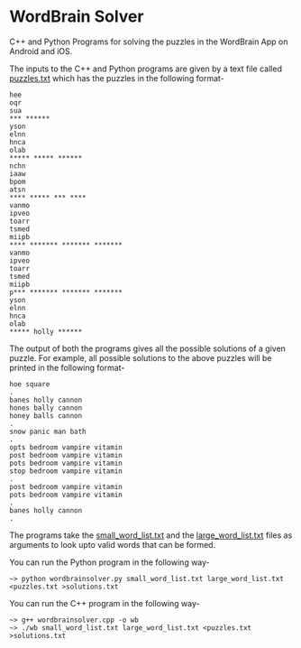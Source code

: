 # WordBrain Solver

C++ and Python Programs for solving the puzzles in the WordBrain App on Android and iOS.

The inputs to the C++ and Python programs are given by a text file called [puzzles.txt](https://github.com/kev5/WordBrain-Solver/blob/master/puzzles.txt) which has the puzzles in the following format-
```
hee
oqr
sua
*** ******
yson
elnn
hnca
olab
***** ***** ******
nchn
iaaw
bpom
atsn
**** ***** *** ****
vanmo
ipveo
toarr
tsmed
miipb
**** ******* ******* *******
vanmo
ipveo
toarr
tsmed
miipb
p*** ******* ******* *******
yson
elnn
hnca
olab
***** holly ******
```

The output of both the programs gives all the possible solutions of a given puzzle. For example, all possible solutions to the above puzzles will be printed in the following format-
```
hoe square
.
banes holly cannon
hones bally cannon
honey balls cannon
.
snow panic man bath
.
opts bedroom vampire vitamin
post bedroom vampire vitamin
pots bedroom vampire vitamin
stop bedroom vampire vitamin
.
post bedroom vampire vitamin
pots bedroom vampire vitamin
.
banes holly cannon
.
```

The programs take the [small_word_list.txt](https://github.com/kev5/WordBrain-Solver/blob/master/small_word_list.txt) and the [large_word_list.txt](https://github.com/kev5/WordBrain-Solver/blob/master/large_word_list.txt) files as arguments to look upto valid words that can be formed.

You can run the Python program in the following way-
```
~> python wordbrainsolver.py small_word_list.txt large_word_list.txt <puzzles.txt >solutions.txt
```
You can run the C++ program in the following way-
```
~> g++ wordbrainsolver.cpp -o wb
~> ./wb small_word_list.txt large_word_list.txt <puzzles.txt >solutions.txt
```
